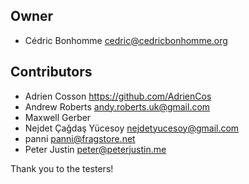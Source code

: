 ## Owner


- Cédric Bonhomme <cedric@cedricbonhomme.org>


## Contributors


- Adrien Cosson <https://github.com/AdrienCos>
- Andrew Roberts <andy.roberts.uk@gmail.com>
- Maxwell Gerber
- Nejdet Çağdaş Yücesoy <nejdetyucesoy@gmail.com>
- panni <panni@fragstore.net>
- Peter Justin <peter@peterjustin.me>

Thank you to the testers!

